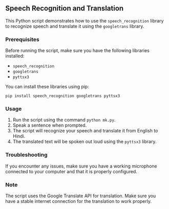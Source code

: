 ## Speech Recognition and Translation

This Python script demonstrates how to use the `speech_recognition` library to recognize speech and translate it using the `googletrans` library.

### Prerequisites

Before running the script, make sure you have the following libraries installed:

- `speech_recognition`
- `googletrans`
- `pyttsx3`

You can install these libraries using pip:

```
pip install speech_recognition googletrans pyttsx3
```

### Usage

1. Run the script using the command `python mk.py`.
2. Speak a sentence when prompted.
3. The script will recognize your speech and translate it from English to Hindi.
4. The translated text will be spoken out loud using the `pyttsx3` library.

### Troubleshooting

If you encounter any issues, make sure you have a working microphone connected to your computer and that it is properly configured.

### Note

The script uses the Google Translate API for translation. Make sure you have a stable internet connection for the translation to work properly.

